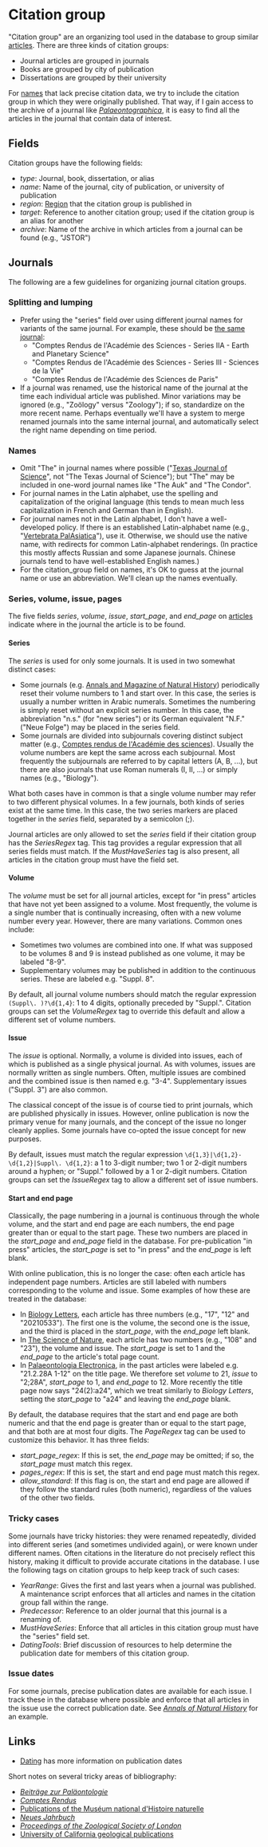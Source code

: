 # Citation group

"Citation group" are an organizing tool used in the database to group similar
[articles](/docs/article). There are three kinds of citation groups:

- Journal articles are grouped in journals
- Books are grouped by city of publication
- Dissertations are grouped by their university

For [names](/docs/name) that lack precise citation data, we try to include the citation
group in which they were originally published. That way, if I gain access to the archive
of a journal like [_Palaeontographica_](/cg/Palaeontographica), it is easy to find all
the articles in the journal that contain data of interest.

## Fields

Citation groups have the following fields:

- _type_: Journal, book, dissertation, or alias
- _name_: Name of the journal, city of publication, or university of publication
- _region_: [Region](/docs/region) that the citation group is published in
- _target_: Reference to another citation group; used if the citation group is an alias
  for another
- _archive_: Name of the archive in which articles from a journal can be found (e.g.,
  "JSTOR")

## Journals

The following are a few guidelines for organizing journal citation groups.

### Splitting and lumping

- Prefer using the "series" field over using different journal names for variants of the
  same journal. For example, these should be [the same journal](/cg/47):
  - "Comptes Rendus de l'Académie des Sciences - Series IIA - Earth and Planetary
    Science"
  - "Comptes Rendus de l'Académie des Sciences - Series III - Sciences de la Vie"
  - "Comptes Rendus de l'Académie des Sciences de Paris"
- If a journal was renamed, use the historical name of the journal at the time each
  individual article was published. Minor variations may be ignored (e.g., "Zoölogy"
  versus "Zoology"); if so, standardize on the more recent name. Perhaps eventually
  we'll have a system to merge renamed journals into the same internal journal, and
  automatically select the right name depending on time period.

### Names

- Omit "The" in journal names where possible
  ("[Texas Journal of Science](/cg/Texas_Journal_of_Science)", not "The Texas Journal of
  Science"); but "The" may be included in one-word journal names like "The Auk" and "The
  Condor".
- For journal names in the Latin alphabet, use the spelling and capitalization of the
  original language (this tends to mean much less capitalization in French and German
  than in English).
- For journal names not in the Latin alphabet, I don't have a well-developed policy. If
  there is an established Latin-alphabet name (e.g.,
  "[Vertebrata PalAsiatica](/cg/Vertebrata_PalAsiatica)"), use it. Otherwise, we should
  use the native name, with redirects for common Latin-alphabet renderings. (In practice
  this mostly affects Russian and some Japanese journals. Chinese journals tend to have
  well-established English names.)
- For the citation_group field on names, it's OK to guess at the journal name or use an
  abbreviation. We'll clean up the names eventually.

### Series, volume, issue, pages

The five fields _series_, _volume_, _issue_, _start_page_, and _end_page_ on
[articles](/docs/article) indicate where in the journal the article is to be found.

#### Series

The _series_ is used for only some journals. It is used in two somewhat distinct cases:

- Some journals (e.g. [Annals and Magazine of Natural History](/cg/33)) periodically
  reset their volume numbers to 1 and start over. In this case, the series is usually a
  number written in Arabic numerals. Sometimes the numbering is simply reset without an
  explicit series number. In this case, the abbreviation "n.s." (for "new series") or
  its German equivalent "N.F." ("Neue Folge") may be placed in the series field.
- Some journals are divided into subjournals covering distinct subject matter (e.g.,
  [Comptes rendus de l'Académie des sciences](/cg/47)). Usually the volume numbers are
  kept the same across each subjournal. Most frequently the subjournals are referred to
  by capital letters (A, B, ...), but there are also journals that use Roman numerals
  (I, II, ...) or simply names (e.g., "Biology").

What both cases have in common is that a single volume number may refer to two different
physical volumes. In a few journals, both kinds of series exist at the same time. In
this case, the two series markers are placed together in the _series_ field, separated
by a semicolon (;).

Journal articles are only allowed to set the _series_ field if their citation group has
the _SeriesRegex_ tag. This tag provides a regular expression that all series fields
must match. If the _MustHaveSeries_ tag is also present, all articles in the citation
group must have the field set.

#### Volume

The _volume_ must be set for all journal articles, except for "in press" articles that
have not yet been assigned to a volume. Most frequently, the volume is a single number
that is continually increasing, often with a new volume number every year. However,
there are many variations. Common ones include:

- Sometimes two volumes are combined into one. If what was supposed to be volumes 8 and
  9 is instead published as one volume, it may be labeled "8-9".
- Supplementary volumes may be published in addition to the continuous series. These are
  labeled e.g. "Suppl. 8".

By default, all journal volume numbers should match the regular expression
`(Suppl\. )?\d{1,4}`: 1 to 4 digits, optionally preceded by "Suppl.". Citation groups
can set the _VolumeRegex_ tag to override this default and allow a different set of
volume numbers.

#### Issue

The _issue_ is optional. Normally, a volume is divided into issues, each of which is
published as a single physical journal. As with volumes, issues are normally written as
single numbers. Often, multiple issues are combined and the combined issue is then named
e.g. "3-4". Supplementary issues ("Suppl. 3") are also common.

The classical concept of the issue is of course tied to print journals, which are
published physically in issues. However, online publication is now the primary venue for
many journals, and the concept of the issue no longer cleanly applies. Some journals
have co-opted the issue concept for new purposes.

By default, issues must match the regular expression
`\d{1,3}|\d{1,2}-\d{1,2}|Suppl\. \d{1,2}`: a 1 to 3-digit number; two 1 or 2-digit
numbers around a hyphen; or "Suppl." followed by a 1 or 2-digit numbers. Citation groups
can set the _IssueRegex_ tag to allow a different set of issue numbers.

#### Start and end page

Classically, the page numbering in a journal is continuous through the whole volume, and
the start and end page are each numbers, the end page greater than or equal to the start
page. These two numbers are placed in the _start_page_ and _end_page_ field in the
database. For pre-publication "in press" articles, the _start_page_ is set to "in press"
and the _end_page_ is left blank.

With online publication, this is no longer the case: often each article has independent
page numbers. Articles are still labeled with numbers corresponding to the volume and
issue. Some examples of how these are treated in the database:

- In [Biology Letters](/cg/748), each article has three numbers (e.g., "17", "12" and
  "20210533"). The first one is the volume, the second one is the issue, and the third
  is placed in the _start_page_, with the _end_page_ left blank.
- In [The Science of Nature](/cg/1374), each article has two numbers (e.g., "108" and
  "23"), the volume and issue. The _start_page_ is set to 1 and the _end_page_ to the
  article's total page count.
- In [Palaeontologia Electronica](/cg/736), in the past articles were labeled e.g.
  "21.2.28A 1-12" on the title page. We therefore set _volume_ to 21, _issue_ to
  "2;28A", _start_page_ to 1, and _end_page_ to 12. More recently the title page now
  says "24(2):a24", which we treat similarly to _Biology Letters_, setting the
  _start_page_ to "a24" and leaving the _end_page_ blank.

By default, the database requires that the start and end page are both numeric and that
the end page is greater than or equal to the start page, and that both are at most four
digits. The _PageRegex_ tag can be used to customize this behavior. It has three fields:

- _start_page_regex_: If this is set, the _end_page_ may be omitted; if so, the
  _start_page_ must match this regex.
- _pages_regex_: If this is set, the start and end page must match this regex.
- _allow_standard_: If this flag is on, the start and end page are allowed if they
  follow the standard rules (both numeric), regardless of the values of the other two
  fields.

### Tricky cases

Some journals have tricky histories: they were renamed repeatedly, divided into
different series (and sometimes undivided again), or were known under different names.
Often citations in the literature do not precisely reflect this history, making it
difficult to provide accurate citations in the database. I use the following tags on
citation groups to help keep track of such cases:

- _YearRange_: Gives the first and last years when a journal was published. A
  maintenance script enforces that all articles and names in the citation group fall
  within the range.
- _Predecessor_: Reference to an older journal that this journal is a renaming of.
- _MustHaveSeries_: Enforce that all articles in this citation group must have the
  "series" field set.
- _DatingTools_: Brief discussion of resources to help determine the publication date
  for members of this citation group.

### Issue dates

For some journals, precise publication dates are available for each issue. I track these
in the database where possible and enforce that all articles in the issue use the
correct publication date. See [_Annals of Natural History_](/cg/106) for an example.

## Links

- [Dating](/docs/dating) has more information on publication dates

Short notes on several tricky areas of bibliography:

- [_Beiträge zur Paläontologie_](/docs/biblio/beitraege)
- [_Comptes Rendus_](/docs/biblio/comptes-rendus)
- [Publications of the Muséum national d'Histoire naturelle](/docs/biblio/mnhn)
- [_Neues Jahrbuch_](/docs/biblio/neues-jahrbuch)
- [_Proceedings of the Zoological Society of London_](/docs/biblio/pzsl)
- [University of California geological publications](/docs/biblio/uc-geology)
